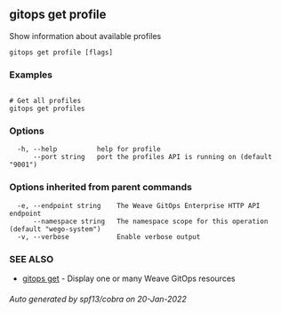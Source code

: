 ## gitops get profile

Show information about available profiles

```
gitops get profile [flags]
```

### Examples

```

# Get all profiles
gitops get profiles

```

### Options

```
  -h, --help          help for profile
      --port string   port the profiles API is running on (default "9001")
```

### Options inherited from parent commands

```
  -e, --endpoint string    The Weave GitOps Enterprise HTTP API endpoint
      --namespace string   The namespace scope for this operation (default "wego-system")
  -v, --verbose            Enable verbose output
```

### SEE ALSO

* [gitops get](gitops_get.md)	 - Display one or many Weave GitOps resources

###### Auto generated by spf13/cobra on 20-Jan-2022
